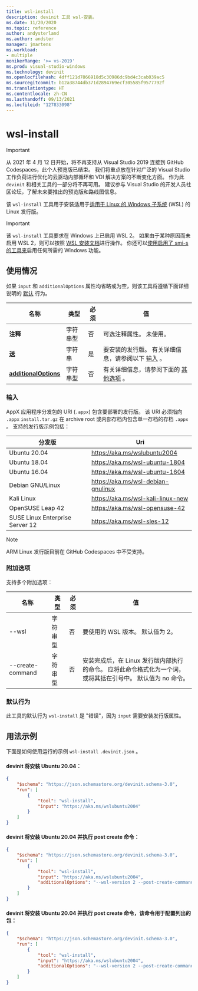 ```yaml
---
title: wsl-install
description: devinit 工具 wsl-安装。
ms.date: 11/20/2020
ms.topic: reference
author: andysterland
ms.author: andster
manager: jmartens
ms.workload:
- multiple
monikerRange: '>= vs-2019'
ms.prod: visual-studio-windows
ms.technology: devinit
ms.openlocfilehash: 4dff121d7866918d5c30986dc9bd4c3cab039ac5
ms.sourcegitcommit: b12a38744db371d2894769ecf305585f9577792f
ms.translationtype: HT
ms.contentlocale: zh-CN
ms.lasthandoff: 09/13/2021
ms.locfileid: "127833098"
---
```

# <a name="wsl-install"></a>wsl-install

> [!IMPORTANT]
> 从 2021 年 4 月 12 日开始，将不再支持从 Visual Studio 2019 连接到 GitHub Codespaces，此个人预览版已结束。 我们将重点放在针对广泛的 Visual Studio 工作负荷进行优化的云驱动内部循环和 VDI 解决方案的不断变化方面。 作为此 `devinit` 和相关工具的一部分将不再可用。 建议参与 Visual Studio 的开发人员社区论坛，了解未来要推出的预览版和路线图信息。

该 `wsl-install` 工具用于安装适用于[适用于 Linux 的 Windows 子系统](/windows/wsl/) (WSL) 的 Linux 发行版。

> [!IMPORTANT]
> 该 `wsl-install` 工具要求在 Windows 上已启用 WSL 2。 如果由于某种原因而未启用 WSL 2，则可以按照 [WSL 安装文档](https://docs.microsoft.com/windows/wsl/install-win10)进行操作。 你还可以[使用启用了 smi-s 的工具来](tool-windowsfeature-enable.md)启用任何所需的 Windows 功能。

## <a name="usage"></a>使用情况

如果 `input` 和 `additionalOptions` 属性均省略或为空，则该工具将遵循下面详细说明的 [默认](#default-behavior) 行为。

| 名称                                             | 类型   | 必须 | 值                                                             |
|--------------------------------------------------|--------|----------|-------------------------------------------------------------------|
| **注释**                                     | 字符串型 | 否       | 可选注释属性。 未使用。                             |
| [**送**](#input)                              | 字符串 | 是      | 要安装的发行版。 有关详细信息，请参阅以下 [输入](#input) 。     |
| [**additionalOptions**](#additional-options)     | 字符串型 | 否       | 有关详细信息，请参阅下面的 [其他选项](#additional-options) 。  |

### <a name="input"></a>输入

AppX 应用程序分发包的 URI (`.appx`) 包含要部署的发行版。 该 URI 必须指向 `.appx` `install.tar.gz` 在 archive root 或内部存档内包含单一存档的存档 `.appx` 。 支持的发行版示例包括：

| 分发版                          | Uri                                                           |
|---------------------------------|---------------------------------------------------------------|
| Ubuntu 20.04                    | https://aka.ms/wslubuntu2004                                  |
| Ubuntu 18.04                    | https://aka.ms/wsl-ubuntu-1804                                |
| Ubuntu 16.04                    | https://aka.ms/wsl-ubuntu-1604                                |
| Debian GNU/Linux                | https://aka.ms/wsl-debian-gnulinux                            |
| Kali Linux                      | https://aka.ms/wsl-kali-linux-new                             |
| OpenSUSE Leap 42                | https://aka.ms/wsl-opensuse-42                                |
| SUSE Linux Enterprise Server 12 | https://aka.ms/wsl-sles-12                                    |

> [!NOTE]
> ARM Linux 发行版目前在 GitHub Codespaces 中不受支持。

### <a name="additional-options"></a>附加选项

支持多个附加选项：

| 名称                      | 类型      | 必须 | 值                                                                                                                                                                                    |
|---------------------------|-----------|----------|------------------------------------------------------------------------------------------------------------------------------------------------------------------------------------------|
| --wsl             | 字符串型    | 否       | 要使用的 WSL 版本。 默认值为 2。                                                                                                                                  |
| --create-command     | 字符串型    | 否       | 安装完成后，在 Linux 发行版内部执行的命令。 应将此命令格式化为一个词，或将其括在引号中。 默认值为 no 命令。  |

### <a name="default-behavior"></a>默认行为

此工具的默认行为 `wsl-install` 是 "错误"，因为 `input` 需要安装发行版属性。

## <a name="example-usage"></a>用法示例
下面是如何使用运行的示例 `wsl-install` `.devinit.json` 。

#### <a name="devinitjson-that-will-install-ubuntu-2004"></a>devinit 将安装 Ubuntu 20.04：
```json
{
    "$schema": "https://json.schemastore.org/devinit.schema-3.0",
    "run": [
        {
            "tool": "wsl-install",
            "input": "https://aka.ms/wslubuntu2004"
        }
    ]
}
```

#### <a name="devinitjson-that-will-install-ubuntu-2004-and-perform-a-post-create-command"></a>devinit 将安装 Ubuntu 20.04 并执行 post create 命令：
```json
{
    "$schema": "https://json.schemastore.org/devinit.schema-3.0",
    "run": [
        {
            "tool": "wsl-install",
            "input": "https://aka.ms/wslubuntu2004",
            "additionalOptions": "--wsl-version 2 --post-create-command 'echo Hello from Ubuntu!'"
        }
    ]
}
```

#### <a name="devinitjson-that-will-install-ubuntu-2004-and-perform-a-post-create-command-that-configures-the-packages-listed"></a>devinit 将安装 Ubuntu 20.04 并执行 post create 命令，该命令用于配置列出的包：
```json
{
    "$schema": "https://json.schemastore.org/devinit.schema-3.0",
    "run": [
        {
            "tool": "wsl-install",
            "input": "https://aka.ms/wslubuntu2004",
            "additionalOptions": "--wsl-version 2 --post-create-command 'apt-get update && apt-get install g++ gcc g++-9 gcc-9 cmake gdb ninja-build zip rsync -y'"
        }
    ]
}
```
